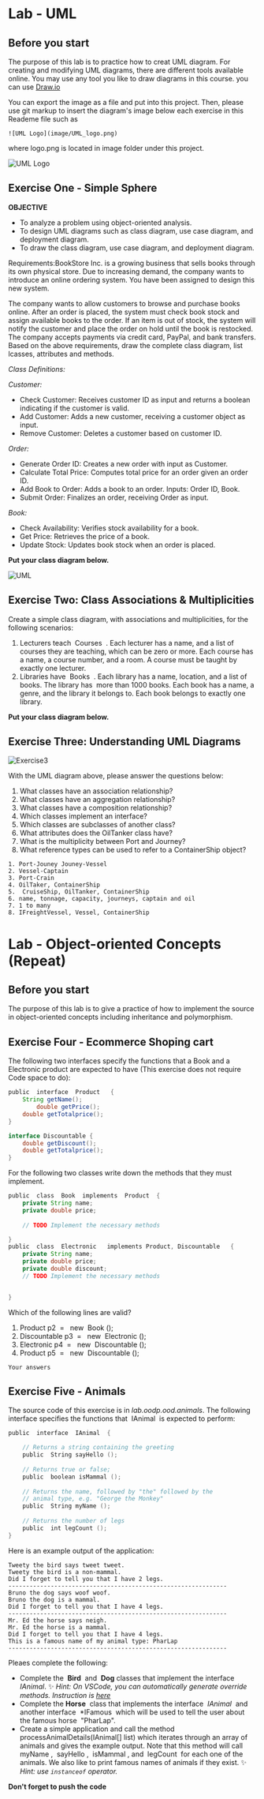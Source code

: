 Lab - UML
==========

Before you start
----------
The purpose of this lab is to practice how to creat UML diagram.
For creating and modifying UML diagrams, there are different tools available online. You may use any tool you like to draw diagrams in this course. you can use [Draw.io](https://www.draw.io/​)

You can export the image as a file and put into this project. Then, please use git markup to insert the diagram's image below each exercise in this Reademe file such as 

```
![UML Logo](image/UML_logo.png)
```
 where logo.png is located in image folder under this project.

![UML Logo](image/UML_logo.png)

Exercise One - Simple Sphere
--------------------
**OBJECTIVE**
- To analyze a problem using object-oriented analysis.
- To design UML diagrams such as class diagram, use case diagram, and deployment diagram.
- To draw the class diagram, use case diagram, and deployment diagram.

Requirements:BookStore Inc. is a growing business that sells books through its own physical store. Due to increasing demand, the company wants to introduce an online ordering system. 
You have been assigned to design this new system.

The company wants to allow customers to browse and purchase books online. After an order is placed, the system must check book stock and assign available books to the order. 
If an item is out of stock, the system will notify the customer and place the order on hold until the book is restocked. The company accepts payments via credit card, PayPal, and bank transfers.
Based on the above requirements, draw the complete class diagram, list lcasses, attributes and methods.

*Class Definitions:*

*Customer:*
- Check Customer: Receives customer ID as input and returns a boolean indicating if the customer is valid.
- Add Customer: Adds a new customer, receiving a customer object as input.
- Remove Customer: Deletes a customer based on customer ID.

*Order:*
- Generate Order ID: Creates a new order with input as Customer.
- Calculate Total Price: Computes total price for an order given an order ID.
- Add Book to Order: Adds a book to an order. Inputs: Order ID, Book.
- Submit Order: Finalizes an order, receiving Order as input.

*Book:*
- Check Availability: Verifies stock availability for a book.
- Get Price: Retrieves the price of a book.
- Update Stock: Updates book stock when an order is placed.

**Put your class diagram below.**

![UML](image/Lab05_Book.png)


Exercise Two: Class Associations & Multiplicities
-----------------------------
Create a simple class diagram, with associations and multiplicities, for the following
scenarios:
1. Lecturers teach ​ Courses ​ . Each lecturer has a name, and a list of courses they are
teaching, which can be zero or more. Each course has a name, a course number,
and a room. A course must be taught by exactly one lecturer.
2. Libraries have ​ Books ​ . Each library has a name, location, and a list of books. The
library has ​ more than 1000 books. Each book has a name, a genre, and the library it
belongs to. Each book belongs to exactly one library.

**Put your class diagram below.**

Exercise Three: Understanding UML Diagrams
------------------------------
![Exercise3](image/exercise3.png)


With the UML diagram above, please answer the questions below:
1. What classes have an association relationship?
2. What classes have an aggregation relationship?
3. What classes have a composition relationship?
4. Which classes implement an interface?
5. Which classes are subclasses of another class?
6. What attributes does the OilTanker class have?
7. What is the multiplicity between Port and Journey?
8. What reference types can be used to refer to a ContainerShip object?


```
1. Port-Jouney Jouney-Vessel
2. Vessel-Captain
3. Port-Crain
4. OilTaker, ContainerShip
5.  CruiseShip, OilTanker, ContainerShip
6. name, tonnage, capacity, journeys, captain and oil
7. 1 to many
8. IFreightVessel, Vessel, ContainerShip
```

Lab - Object-oriented Concepts (Repeat)
==========

Before you start
----------
The purpose of this lab is to give a practice of how to implement the source in object-oriented concepts including inheritance and polymorphism.

Exercise Four - Ecommerce Shoping cart
--------------------------------
 The following two interfaces specify the functions that a Book and a Electronic product are expected to have (This exercise does not require Code space to do):

```java
public​ ​ interface​ ​ Product ​ ​ {
	String getName();
        double getPrice();
	double getTotalprice();
}

interface Discountable {
    double getDiscount();
    double getTotalprice();
}
```
For the following two classes write down the methods that they must implement.

```java
public​ ​ class​ ​ Book​ ​ implements​ ​ Product​ ​ {
    private String name;
    private double price;
   
    // TODO Implement the necessary methods

}
public​ ​ class​ ​ Electronic ​ ​ implements​ Product, Discountable  ​ {
    private String name;
    private double price;
    private double discount;
    // TODO Implement the necessary methods


}
```

Which of the following lines are valid?
1. Product​  p2 ​ = ​ ​ new​ ​ Book​ ();
2. Discountable​ p3 ​ = ​ ​ new​ ​ Electronic​ ();
3. Electronic​ p4 ​ = ​ ​ new​ ​ Discountable​ ();
4. Product​ p5 ​ = ​ ​ new​ ​ Discountable​ ();

```
Your answers
```


Exercise Five - Animals
---------------------------
The source code of this exercise is in *lab.oodp.ood.animals*. The following interface specifies the functions that ​ IAnimal ​ is expected to perform:

```java
public​ ​ interface​ ​ IAnimal​ ​ {

	// Returns a string containing the greeting
	public​ ​ String​ sayHello​ ();
	
	// Returns true or false;
	public​ ​ boolean​ isMammal​ ();
	
	// Returns the name, followed by "the" followed by the
	// animal type, e.g. "George the Monkey"
	public​ ​ String​ myName​ ();
	
	// Returns the number of legs
	public​ ​ int​ legCount​ ();
}
```

Here is an example output of the application:

```
Tweety the bird says tweet tweet.
Tweety the bird is a non-mammal.
Did I forget to tell you that I have 2 legs.
--------------------------------------------------------------
Bruno the dog says woof woof.
Bruno the dog is a mammal.
Did I forget to tell you that I have 4 legs.
--------------------------------------------------------------
Mr. Ed the horse says neigh.
Mr. Ed the horse is a mammal.
Did I forget to tell you that I have 4 legs.
This is a famous name of my animal type: PharLap
--------------------------------------------------------------
```
Pleaes complete the following:
- Complete the ​ **Bird** ​ and ​ **Dog** ​ classes that implement the interface ​ *IAnimal*​.
:sparkles: *Hint: On VSCode, you can automatically generate override methods. Instruction is [here](https://code.visualstudio.com/docs/java/java-refactoring#_overrideimplement-methods)* 
- Complete the **Horse** ​ class that implements the interface ​ *IAnimal* ​ and another interface ​ *IFamous ​ which will be used to tell the user about the famous horse ​ "PharLap"​.
- Create a simple application and call the method ​ processAnimalDetails(IAnimal[]
list) which iterates through an array of animals and gives the example output. Note that
this method will call ​ myName​ , ​ sayHello​ , ​ isMammal​ , and ​ legCount ​ for each one of the
animals. We also like to print famous names of animals if they exist. 
:sparkles: *Hint: use ​ `instanceof` operator.*

**Don't forget to push the code**


